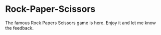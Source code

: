 # Rock-Paper-Scissors
The famous Rock Papers Scissors game is here. Enjoy it and let me know the feedback.
